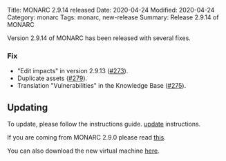 Title: MONARC 2.9.14 released
Date: 2020-04-24
Modified: 2020-04-24
Category: monarc
Tags: monarc, new-release
Summary: Release 2.9.14 of MONARC

Version 2.9.14 of MONARC has been released with several fixes.


### Fix

- "Edit impacts" in version 2.9.13
  ([#273](https://github.com/monarc-project/MonarcAppFO/issues/273)).
- Duplicate assets
  ([#279](https://github.com/monarc-project/MonarcAppFO/issues/279)).
- Translation "Vulnerabilities" in the Knowledge Base
  ([#275](https://github.com/monarc-project/MonarcAppFO/issues/275)).


## Updating

To update, please follow the instructions guide.
[update](http://monarc.lu/documentation/technical-guide/#monarc-update) instructions.

If you are coming from MONARC 2.9.0 please read
[this](/news/2019/11/25/monarc-291-released/#updating).


You can also download the new virtual machine
[here](https://github.com/monarc-project/MonarcAppFO/releases/tag/v2.9.14).
